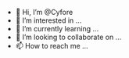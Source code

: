 - 👋 Hi, I’m @Cyfore
- 👀 I’m interested in ...
- 🌱 I’m currently learning ...
- 💞️ I’m looking to collaborate on ...
- 📫 How to reach me ...

<!---
Cyfore/Cyfore is a ✨ special ✨ repository because its `README.md` (this file) appears on your GitHub profile.
You can click the Preview link to take a look at your changes.
--->
